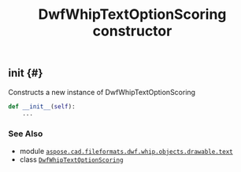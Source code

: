 ﻿---
title: DwfWhipTextOptionScoring constructor
second_title: Aspose.CAD for Python via .NET API References
description: 
type: docs
weight: 10
url: /python-net/aspose.cad.fileformats.dwf.whip.objects.drawable.text/dwfwhiptextoptionscoring/__init__/
is_root: false
---

## __init__ {#}

Constructs a new instance of DwfWhipTextOptionScoring



```python
def __init__(self):
    ...
```





### See Also
* module [`aspose.cad.fileformats.dwf.whip.objects.drawable.text`](../../)
* class [`DwfWhipTextOptionScoring`](/cad/python-net/aspose.cad.fileformats.dwf.whip.objects.drawable.text/dwfwhiptextoptionscoring)
